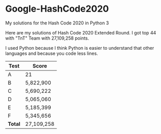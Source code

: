 # Google-HashCode2020
My solutions for the Hash Code 2020 in Python 3

Here are my solutions of Hash Code 2020 Extended Round. I got top 44 with "TnT" Team with 27,109,258 points.

I used Python because I think Python is easier to understand that other languages and because you code less lines.

Test | Score
---- | -------------
A    | 21
B    | 5,822,900
C    | 5,690,222
D    | 5,065,060
E    | 5,185,399
F    | 5,345,656
**Total** | 27,109,258

